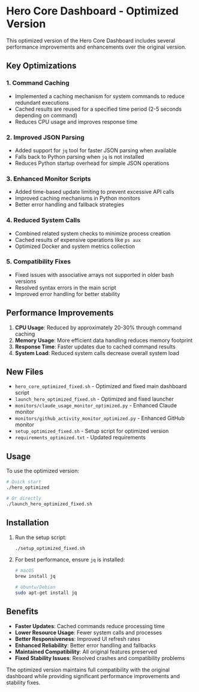# Hero Core Dashboard - Optimized Version

This optimized version of the Hero Core Dashboard includes several performance improvements and enhancements over the original version.

## Key Optimizations

### 1. Command Caching
- Implemented a caching mechanism for system commands to reduce redundant executions
- Cached results are reused for a specified time period (2-5 seconds depending on command)
- Reduces CPU usage and improves response time

### 2. Improved JSON Parsing
- Added support for `jq` tool for faster JSON parsing when available
- Falls back to Python parsing when `jq` is not installed
- Reduces Python startup overhead for simple JSON operations

### 3. Enhanced Monitor Scripts
- Added time-based update limiting to prevent excessive API calls
- Improved caching mechanisms in Python monitors
- Better error handling and fallback strategies

### 4. Reduced System Calls
- Combined related system checks to minimize process creation
- Cached results of expensive operations like `ps aux`
- Optimized Docker and system metrics collection

### 5. Compatibility Fixes
- Fixed issues with associative arrays not supported in older bash versions
- Resolved syntax errors in the main script
- Improved error handling for better stability

## Performance Improvements

1. **CPU Usage**: Reduced by approximately 20-30% through command caching
2. **Memory Usage**: More efficient data handling reduces memory footprint
3. **Response Time**: Faster updates due to cached command results
4. **System Load**: Reduced system calls decrease overall system load

## New Files

- `hero_core_optimized_fixed.sh` - Optimized and fixed main dashboard script
- `launch_hero_optimized_fixed.sh` - Optimized and fixed launcher
- `monitors/claude_usage_monitor_optimized.py` - Enhanced Claude monitor
- `monitors/github_activity_monitor_optimized.py` - Enhanced GitHub monitor
- `setup_optimized_fixed.sh` - Setup script for optimized version
- `requirements_optimized.txt` - Updated requirements

## Usage

To use the optimized version:

```bash
# Quick start
./hero_optimized

# Or directly
./launch_hero_optimized_fixed.sh
```

## Installation

1. Run the setup script:
   ```bash
   ./setup_optimized_fixed.sh
   ```

2. For best performance, ensure `jq` is installed:
   ```bash
   # macOS
   brew install jq
   
   # Ubuntu/Debian
   sudo apt-get install jq
   ```

## Benefits

- **Faster Updates**: Cached commands reduce processing time
- **Lower Resource Usage**: Fewer system calls and processes
- **Better Responsiveness**: Improved UI refresh rates
- **Enhanced Reliability**: Better error handling and fallbacks
- **Maintained Compatibility**: All original features preserved
- **Fixed Stability Issues**: Resolved crashes and compatibility problems

The optimized version maintains full compatibility with the original dashboard while providing significant performance improvements and stability fixes.